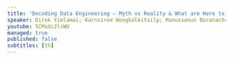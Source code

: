 ```yaml
---
title: 'Decoding Data Engineering — Myth vs Reality & What are Here to Stay'
speaker: Direk Yimlamai; Karnsiree Wongkolkitsilp; Manussanun Buranachokphaisan
youtube: 5CMuXc2lsWU
managed: true
published: false
subtitles: [th]
---
```

